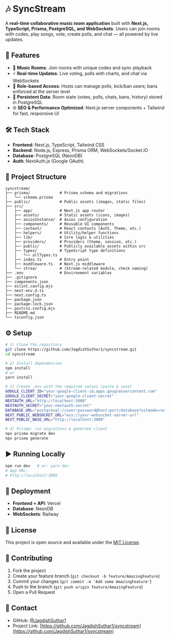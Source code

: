 # 🎶 SyncStream

A **real-time collaborative music room application** built with **Next.js, TypeScript, Prisma, PostgreSQL, and WebSockets**. Users can join rooms with codes, play songs, vote, create polls, and chat — all powered by live updates.

## 🚀 Features

* 🎵 **Music Rooms**: Join rooms with unique codes and sync playback
* ⚡ **Real-time Updates**: Live voting, polls with charts, and chat via WebSockets
* 👥 **Role-based Access**: Hosts can manage polls, kick/ban users; bans enforced at the server level
* 💾 **Persistent Data**: Room state (votes, polls, chats, bans, history) stored in PostgreSQL
* 🌐 **SEO & Performance Optimized**: Next.js server components + Tailwind for fast, responsive UI

## 🛠️ Tech Stack

* **Frontend**: Next.js, TypeScript, Tailwind CSS
* **Backend**: Node.js, Express, Prisma ORM, WebSockets/Socket.IO
* **Database**: PostgreSQL (NeonDB)
* **Auth**: NextAuth.js (Google OAuth)

## 📂 Project Structure

```
syncstream/
├── prisma/             # Prisma schema and migrations
│   └── schema.prisma
├── public/             # Public assets (images, static files)
├── src/
│   ├── app/            # Next.js app router
│   ├── assets/         # Static assets (icons, images)
│   ├── axiosInstance/  # Axios configuration
│   ├── components/     # Reusable UI components
│   ├── context/        # React contexts (Auth, Theme, etc.)
│   ├── helpers/        # Utility/helper functions
│   ├── lib/            # Core logic & utilities
│   ├── providers/      # Providers (theme, session, etc.)
│   ├── public/         # Publicly available assets within src
│   ├── types/          # TypeScript type definitions
│   │   └── allTypes.ts
│   ├── index.ts        # Entry point
│   ├── middleware.ts   # Next.js middleware
│   └── strea/          # (Stream-related module, check naming)
├── .env                # Environment variables
├── .gitignore
├── components.json
├── eslint.config.mjs
├── next-env.d.ts
├── next.config.ts
├── package.json
├── package-lock.json
├── postcss.config.mjs
├── README.md
└── tsconfig.json
```

## ⚙️ Setup

```bash
# 1) Clone the repository
git clone https://github.com/JagdishSuthar1/syncstream.git
cd syncstream

# 2) Install dependencies
npm install
# or
yarn install

# 3) Create .env with the required values (paste & save)
GOOGLE_CLIENT_ID="your-google-client-id.apps.googleusercontent.com"
GOOGLE_CLIENT_SECRET="your-google-client-secret"
NEXTAUTH_URL="http://localhost:3000"
NEXTAUTH_SECRET="your-nextauth-secret"
DATABASE_URL="postgresql://user:password@host:port/database?sslmode=require"
NEXT_PUBLIC_WEBSOCKET_URL="wss://your-websocket-server-url"
NEXT_PUBLIC_BASE_URL="http://localhost:3000"

# 4) Prisma: run migrations & generate client
npx prisma migrate dev
npx prisma generate
```

## ▶️ Running Locally

```bash
npm run dev   # or: yarn dev
# App URL:
# http://localhost:3000
```

## 🚀 Deployment

* **Frontend + API**: Vercel
* **Database**: NeonDB  
* **WebSockets**: Railway

## 📝 License

This project is open source and available under the [MIT License](LICENSE).

## 🤝 Contributing

1. Fork the project
2. Create your feature branch (`git checkout -b feature/AmazingFeature`)
3. Commit your changes (`git commit -m 'Add some AmazingFeature'`)
4. Push to the branch (`git push origin feature/AmazingFeature`)
5. Open a Pull Request

## 📧 Contact

- GitHub: [@JagdishSuthar1](https://github.com/JagdishSuthar1)
- Project Link: [https://github.com/JagdishSuthar1/syncstream](https://github.com/JagdishSuthar1/syncstream)